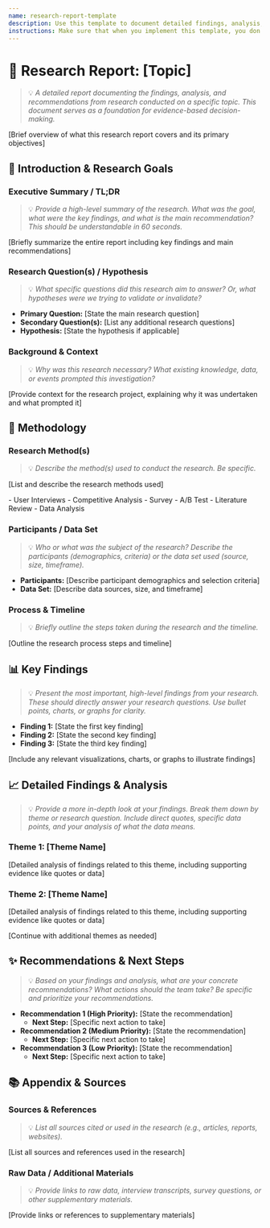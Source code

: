 ```yaml
---
name: research-report-template
description: Use this template to document detailed findings, analysis, and recommendations from research conducted on a specific topic. This document serves as a foundation for evidence-based decision-making.
instructions: Make sure that when you implement this template, you don't include these instructions or any other front matter from this template in your work. Output should always and only be the markdown part outside of the front matter. Never include any tags like <example>, <commentary>, or similar tags - these serve only to increase clarity about implementation. Always use single [ ] brackets to indicate instructions the implementer should follow. When referencing other documents from this project, use wikilinks format [[filename-example-wiki-link]] to reference them. Do not include the file extension or path.
---
```

# 🔬 Research Report: [Topic]
> 💡 *A detailed report documenting the findings, analysis, and recommendations from research conducted on a specific topic. This document serves as a foundation for evidence-based decision-making.*

[Brief overview of what this research report covers and its primary objectives]

## 🎯 Introduction & Research Goals

### Executive Summary / TL;DR
> 💡 *Provide a high-level summary of the research. What was the goal, what were the key findings, and what is the main recommendation? This should be understandable in 60 seconds.*

[Briefly summarize the entire report including key findings and main recommendations]

### Research Question(s) / Hypothesis
> 💡 *What specific questions did this research aim to answer? Or, what hypotheses were we trying to validate or invalidate?*

- **Primary Question:** [State the main research question]
- **Secondary Question(s):** [List any additional research questions]
- **Hypothesis:** [State the hypothesis if applicable]

### Background & Context
> 💡 *Why was this research necessary? What existing knowledge, data, or events prompted this investigation?*

[Provide context for the research project, explaining why it was undertaken and what prompted it]

## 🧪 Methodology

### Research Method(s)
> 💡 *Describe the method(s) used to conduct the research. Be specific.*

[List and describe the research methods used]

<example>
- User Interviews
- Competitive Analysis
- Survey
- A/B Test
- Literature Review
- Data Analysis
</example>

### Participants / Data Set
> 💡 *Who or what was the subject of the research? Describe the participants (demographics, criteria) or the data set used (source, size, timeframe).*

- **Participants:** [Describe participant demographics and selection criteria]
- **Data Set:** [Describe data sources, size, and timeframe]

### Process & Timeline
> 💡 *Briefly outline the steps taken during the research and the timeline.*

[Outline the research process steps and timeline]

## 📊 Key Findings
> 💡 *Present the most important, high-level findings from your research. These should directly answer your research questions. Use bullet points, charts, or graphs for clarity.*

- **Finding 1:** [State the first key finding]
- **Finding 2:** [State the second key finding]
- **Finding 3:** [State the third key finding]

[Include any relevant visualizations, charts, or graphs to illustrate findings]

## 📈 Detailed Findings & Analysis
> 💡 *Provide a more in-depth look at your findings. Break them down by theme or research question. Include direct quotes, specific data points, and your analysis of what the data means.*

### Theme 1: [Theme Name]
[Detailed analysis of findings related to this theme, including supporting evidence like quotes or data]

### Theme 2: [Theme Name]
[Detailed analysis of findings related to this theme, including supporting evidence like quotes or data]

[Continue with additional themes as needed]

## ✨ Recommendations & Next Steps
> 💡 *Based on your findings and analysis, what are your concrete recommendations? What actions should the team take? Be specific and prioritize your recommendations.*

- **Recommendation 1 (High Priority):** [State the recommendation]
  - **Next Step:** [Specific next action to take]
- **Recommendation 2 (Medium Priority):** [State the recommendation]
  - **Next Step:** [Specific next action to take]
- **Recommendation 3 (Low Priority):** [State the recommendation]
  - **Next Step:** [Specific next action to take]

## 📚 Appendix & Sources

### Sources & References
> 💡 *List all sources cited or used in the research (e.g., articles, reports, websites).*

[List all sources and references used in the research]

### Raw Data / Additional Materials
> 💡 *Provide links to raw data, interview transcripts, survey questions, or other supplementary materials.*

[Provide links or references to supplementary materials]
